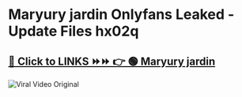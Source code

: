 
 # Maryury jardin Onlyfans Leaked - Update Files hx02q

## <h2><a href="https://clipsfans.com/Maryury_jardin&ref=git">🔗 Click to LINKS ⏩⏩ 👉 🟢 Maryury jardin </a></h2>

<a href="https://clipsfans.com/Maryury_jardin&ref=git" rel="nofollow" data-target="animated-image.originalLink"><img src="https://i.ibb.co.com/xMMVF88/686577567.gif" alt="Viral Video Original" style="max-width: 100%; display: inline-block;" data-target="animated-image.originalImage"></a>

